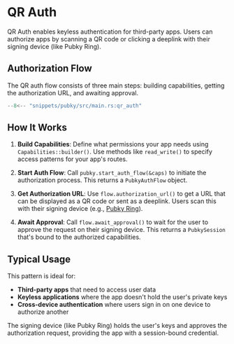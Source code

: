 # QR Auth

QR Auth enables keyless authentication for third-party apps. Users can authorize apps by scanning a QR code or clicking a deeplink with their signing device (like Pubky Ring).

## Authorization Flow

The QR auth flow consists of three main steps: building capabilities, getting the authorization URL, and awaiting approval.

```rust
--8<-- "snippets/pubky/src/main.rs:qr_auth"
```

## How It Works

1. **Build Capabilities**: Define what permissions your app needs using `Capabilities::builder()`. Use methods like `read_write()` to specify access patterns for your app's routes.

2. **Start Auth Flow**: Call `pubky.start_auth_flow(&caps)` to initiate the authorization process. This returns a `PubkyAuthFlow` object.

3. **Get Authorization URL**: Use `flow.authorization_url()` to get a URL that can be displayed as a QR code or sent as a deeplink. Users scan this with their signing device (e.g., [Pubky Ring](https://github.com/pubky/pubky-ring)).

4. **Await Approval**: Call `flow.await_approval()` to wait for the user to approve the request on their signing device. This returns a `PubkySession` that's bound to the authorized capabilities.

## Typical Usage

This pattern is ideal for:

- **Third-party apps** that need to access user data
- **Keyless applications** where the app doesn't hold the user's private keys
- **Cross-device authentication** where users sign in on one device to authorize another

The signing device (like Pubky Ring) holds the user's keys and approves the authorization request, providing the app with a session-bound credential.
